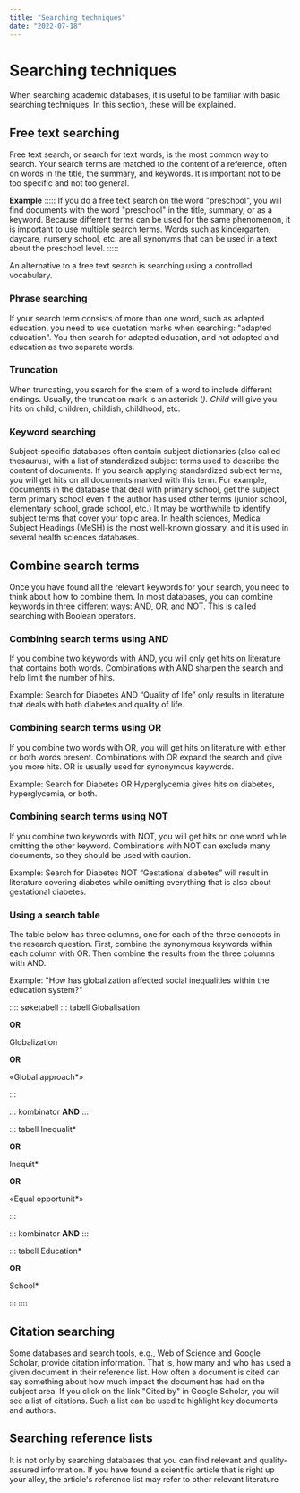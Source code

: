 ```yaml
---
title: "Searching techniques"
date: "2022-07-18"
---
```


# Searching techniques

When searching academic databases, it is useful to be familiar with basic searching techniques. In this section, these will be explained.

## Free text searching

Free text search, or search for text words, is the most common way to search. Your search terms are matched to the content of a reference, often on words in the title, the summary, and keywords. It is important not to be too specific and not too general.

**Example**
:::::
If you do a free text search on the word "preschool", you will find documents with the word "preschool" in the title, summary, or as a keyword. Because different terms can be used for the same phenomenon, it is important to use multiple search terms. Words such as kindergarten, daycare, nursery school, etc. are all synonyms that can be used in a text about the preschool level.
:::::

An alternative to a free text search is searching using a controlled vocabulary.

### Phrase searching

If your search term consists of more than one word, such as adapted education, you need to use quotation marks when searching: "adapted education". You then search for adapted education, and not adapted and education as two separate words.

### Truncation

When truncating, you search for the stem of a word to include different endings. Usually, the truncation mark is an asterisk (*). Child* will give you hits on child, children, childish, childhood, etc.

### Keyword searching

Subject-specific databases often contain subject dictionaries (also called thesaurus), with a list of standardized subject terms used to describe the content of documents. If you search applying standardized subject terms, you will get hits on all documents marked with this term. For example, documents in the database that deal with primary school, get the subject term primary school even if the author has used other terms (junior school, elementary school, grade school, etc.) It may be worthwhile to identify subject terms that cover your topic area. In health sciences, Medical Subject Headings (MeSH) is the most well-known glossary, and it is used in several health sciences databases.

## Combine search terms

Once you have found all the relevant keywords for your search, you need to think about how to combine them. In most databases, you can combine keywords in three different ways: AND, OR, and NOT. This is called searching with Boolean operators.

### Combining search terms using AND

If you combine two keywords with AND, you will only get hits on literature that contains both words. Combinations with AND sharpen the search and help limit the number of hits.

Example: Search for Diabetes AND “Quality of life” only results in literature that deals with both diabetes and quality of life.

<ClientOnly>
  <Venn 
    v-bind:sets="[
        {sets: ['diabetes'], size: 12}, 
        {sets: ['quality of life'], size: 12},
        {sets: ['diabetes','quality of life'], size: 3}
    ]" 
    text="Hits when doing AND search"
    type="and" />
</ClientOnly>

### Combining search terms using OR

If you combine two words with OR, you will get hits on literature with either or both words present. Combinations with OR expand the search and give you more hits. OR is usually used for synonymous keywords.

Example: Search for Diabetes OR Hyperglycemia gives hits on diabetes, hyperglycemia, or both.

<ClientOnly>
  <Venn 
    v-bind:sets="[
        {sets: ['diabetes'], size: 12}, 
        {sets: ['hyperglycemia'], size: 12},
        {sets: ['diabetes','hyperglycemia'], size: 3}
    ]" 
    text="Hits when doing a OR search"
    type="or" />
</ClientOnly>

### Combining search terms using NOT

If you combine two keywords with NOT, you will get hits on one word while omitting the other keyword. Combinations with NOT can exclude many documents, so they should be used with caution.

Example: Search for Diabetes NOT “Gestational diabetes” will result in literature covering diabetes while omitting everything that is also about gestational diabetes.

<ClientOnly>
  <Venn 
    v-bind:sets="[
        {sets: ['diabetes'], size: 12}, 
        {sets: ['gestational diabetes'], size: 12},
        {sets: ['diabetes','gestational diabetes'], size: 3}
    ]" 
    text="Hits when doing a NOT search"
    type="not" />
</ClientOnly>

### Using a search table

The table below has three columns, one for each of the three concepts in the research question. First, combine the synonymous keywords within each column with OR. Then combine the results from the three columns with AND.

Example: "How has globalization affected social inequalities within the education system?"


:::: søketabell 
::: tabell
Globalisation

**OR**

Globalization

**OR**

«Global approach*»

:::

::: kombinator
**AND**
:::

::: tabell
Inequalit*

**OR**

Inequit*

**OR**

«Equal opportunit*»


:::

::: kombinator
**AND**
:::

::: tabell
Education*

**OR**

School*


:::
::::

## Citation searching

Some databases and search tools, e.g., Web of Science and Google Scholar, provide citation information. That is, how many and who has used a given document in their reference list. How often a document is cited can say something about how much impact the document has had on the subject area. If you click on the link "Cited by" in Google Scholar, you will see a list of citations. Such a list can be used to highlight key documents and authors.

## Searching reference lists

It is not only by searching databases that you can find relevant and quality-assured information. If you have found a scientific article that is right up your alley, the article's reference list may refer to other relevant literature

